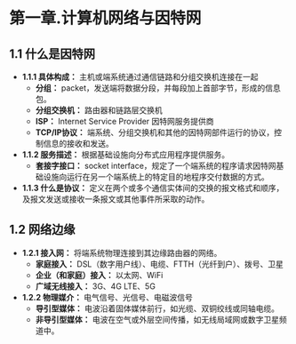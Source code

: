 # 第一章.计算机网络与因特网
## 1.1 什么是因特网
- **1.1.1 具体构成：** 主机或端系统通过通信链路和分组交换机连接在一起
  - **分组：** packet，发送端将数据分段，并每段加上首部字节，形成的信息包。
  - **分组交换机：** 路由器和链路层交换机
  - **ISP：** Internet Service Provider 因特网服务提供商
  - **TCP/IP协议：** 端系统、分组交换机和其他的因特网部件运行的协议，控制信息的接收和发送。
- **1.1.2 服务描述：** 根据基础设施向分布式应用程序提供服务。 
  - **套接字接口：** socket interface，规定了一个端系统的程序请求因特网基础设施向运行在另一个端系统上的特定目的地程序交付数据的方式。
- **1.1.3 什么是协议：** 定义在两个或多个通信实体间的交换的报文格式和顺序，及报文发送或接收一条报文或其他事件所采取的动作。

## 1.2 网络边缘
- **1.2.1 接入网：** 将端系统物理连接到其边缘路由器的网络。
  - **家庭接入：** DSL（数字用户线）、电缆、FTTH（光纤到户）、拨号、卫星
  - **企业（和家庭）接入：** 以太网、WiFi 
  - **广域无线接入：** 3G、4G LTE、5G
- **1.2.2 物理媒介：** 电气信号、光信号、电磁波信号
  - **导引型媒体：** 电波沿着固体媒体前行，如光缆、双铜绞线或同轴电缆。
  - **非导引型媒体：** 电波在空气或外层空间传播，如无线局域网或数字卫星频道中。 
